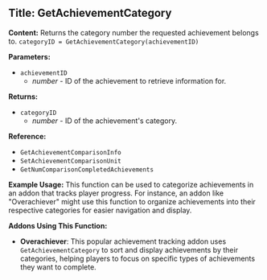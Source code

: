 ## Title: GetAchievementCategory

**Content:**
Returns the category number the requested achievement belongs to.
`categoryID = GetAchievementCategory(achievementID)`

**Parameters:**
- `achievementID`
  - *number* - ID of the achievement to retrieve information for.

**Returns:**
- `categoryID`
  - *number* - ID of the achievement's category.

**Reference:**
- `GetAchievementComparisonInfo`
- `SetAchievementComparisonUnit`
- `GetNumComparisonCompletedAchievements`

**Example Usage:**
This function can be used to categorize achievements in an addon that tracks player progress. For instance, an addon like "Overachiever" might use this function to organize achievements into their respective categories for easier navigation and display.

**Addons Using This Function:**
- **Overachiever**: This popular achievement tracking addon uses `GetAchievementCategory` to sort and display achievements by their categories, helping players to focus on specific types of achievements they want to complete.